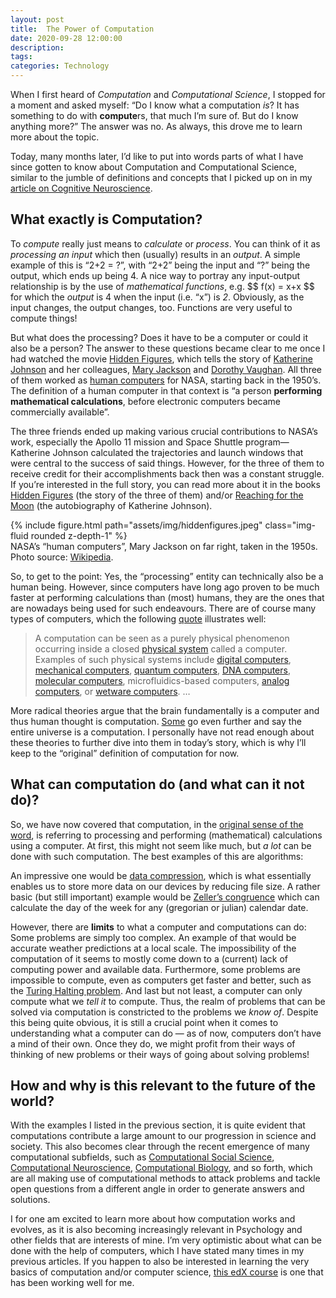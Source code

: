 ```yaml
---
layout: post
title:  The Power of Computation
date: 2020-09-28 12:00:00
description: 
tags: 
categories: Technology
---
```

When I first heard of <em>Computation</em> and <em>Computational Science</em>, I stopped for a moment and asked myself: “Do I know what a computation <em>is</em>? It has something to do with <b>compute</b>rs, that much I’m sure of. But do I know anything more?” The answer was no. As always, this drove me to learn more about the topic.

Today, many months later, I’d like to put into words parts of what I have since gotten to know about Computation and Computational Science, similar to the jumble of definitions and concepts that I picked up on in my <a href="https://medium.com/@adaniabutto/what-is-cognitive-neuroscience-and-what-does-its-research-look-like-450012335d0e" target="_blank">article on Cognitive Neuroscience</a>.

<h2>What exactly is Computation?</h2>
To <em>compute</em> really just means to <em>calculate</em> or <em>process</em>. You can think of it as <em>processing an input</em> which then (usually) results in an <em>output</em>. A simple example of this is “2+2 = ?”, with “2+2” being the input and “?” being the output, which ends up being 4. A nice way to portray any input-output relationship is by the use of <em>mathematical functions</em>, e.g.
$$ f(x) = x+x $$ for which the <em>output</em> is 4 when the input (i.e. “x”) is <em>2</em>. Obviously, as the input changes, the output changes, too. Functions are very useful to compute things!

But what does the processing? Does it have to be a computer or could it also be a person? The answer to these questions became clear to me once I had watched the movie <a href="https://www.imdb.com/title/tt4846340/" target="_blank">Hidden Figures</a>, which tells the story of <a href="https://en.wikipedia.org/wiki/Katherine_Johnson" target="_blank">Katherine Johnson</a> and her colleagues, <a href="https://en.wikipedia.org/wiki/Mary_Jackson_(engineer)" target="_blank">Mary Jackson</a> and <a href="https://en.wikipedia.org/wiki/Dorothy_Vaughan" target="_blank">Dorothy Vaughan</a>. All three of them worked as <a href="https://en.wikipedia.org/wiki/Computer_(job_description)" target="_blank">human computers</a> for NASA, starting back in the 1950’s. The definition of a human computer in that context is “a person <b>performing mathematical calculations</b>, before electronic computers became commercially available”.

The three friends ended up making various crucial contributions to NASA’s work, especially the Apollo 11 mission and Space Shuttle program— Katherine Johnson calculated the trajectories and launch windows that were central to the success of said things. However, for the three of them to receive credit for their accomplishments back then was a constant struggle. If you’re interested in the full story, you can read more about it in the books <a href="https://en.wikipedia.org/wiki/Hidden_Figures_(book)" target="_blank">Hidden Figures</a> (the story of the three of them) and/or <a href="https://www.goodreads.com/book/show/43309900-reaching-for-the-moon" target="_blank">Reaching for the Moon</a> (the autobiography of Katherine Johnson).

<div class="row mt-3">
    <div class="col-sm mt-3 mt-md-0">
        {% include figure.html path="assets/img/hiddenfigures.jpeg" class="img-fluid rounded z-depth-1" %}
    </div>
</div>
<div class="caption">
NASA’s “human computers”, Mary Jackson on far right, taken in the 1950s. Photo source: <a href="https://en.wikipedia.org/wiki/File:NASA_human_computers_-_Mary_Jackson_on_far_right_-_Pressure_Tunnel_staff_taken_in_1950s.jpg" target="_blank">Wikipedia</a>.
</div>

So, to get to the point: Yes, the “processing” entity can technically also be a human being. However, since computers have long ago proven to be much faster at performing calculations than (most) humans, they are the ones that are nowadays being used for such endeavours. There are of course many types of computers, which the following <a href="https://en.wikipedia.org/wiki/Computation#Physical_phenomenon" target="_blank">quote</a> illustrates well:

<blockquote>
A computation can be seen as a purely physical phenomenon occurring inside a closed <a href="https://en.wikipedia.org/wiki/Physical_system" target="_blank">physical system</a> called a computer. Examples of such physical systems include <a href="https://en.wikipedia.org/wiki/Digital_computer" target="_blank">digital computers</a>, <a href="https://en.wikipedia.org/wiki/Mechanical_computer" target="_blank">mechanical computers</a>, <a href="https://en.wikipedia.org/wiki/Quantum_computer" target="_blank">quantum computers</a>, <a href="https://en.wikipedia.org/wiki/DNA_computer" target="_blank">DNA computers</a>, <a href="https://en.wikipedia.org/wiki/Molecular_computer" target="_blank">molecular computers</a>, microfluidics-based computers, <a href="https://en.wikipedia.org/wiki/Analog_computer" target="_blank">analog computers</a>, or <a href="https://en.wikipedia.org/wiki/Wetware_computer" target="_blank">wetware computers</a>. …
</blockquote>

More radical theories argue that the brain fundamentally is a computer and thus human thought is computation. <a href="https://en.wikipedia.org/wiki/Digital_physics#Pancomputationalism" target="_blank">Some</a> go even further and say the entire universe is a computation. I personally have not read enough about these theories to further dive into them in today’s story, which is why I’ll keep to the “original” definition of computation for now.

<h2>What can computation do (and what can it not do)?</h2>
So, we have now covered that computation, in the <a href="https://www.merriam-webster.com/dictionary/computing" target="_blank">original sense of the word</a>, is referring to processing and performing (mathematical) calculations using a computer. At first, this might not seem like much, but <em>a lot</em> can be done with such computation. The best examples of this are algorithms:

An impressive one would be <a href="https://en.wikipedia.org/wiki/Data_compression" target="_blank">data compression</a>, which is what essentially enables us to store more data on our devices by reducing file size. A rather basic (but still important) example would be <a href="https://en.wikipedia.org/wiki/Zeller%27s_congruence" target="_blank">Zeller’s congruence</a> which can calculate the day of the week for any (gregorian or julian) calendar date.

However, there are <b>limits</b> to what a computer and computations can do: Some problems are simply too complex. An example of that would be accurate weather predictions at a local scale. The impossibility of the computation of it seems to mostly come down to a (current) lack of computing power and available data. Furthermore, some problems are impossible to compute, even as computers get faster and better, such as the <a href="https://en.wikipedia.org/wiki/Halting_problem" target="_blank">Turing Halting problem</a>. And last but not least, a computer can only compute what we <em>tell it</em> to compute. Thus, the realm of problems that can be solved via computation is constricted to the problems we <em>know of</em>. Despite this being quite obvious, it is still a crucial point when it comes to understanding what a computer can do — as of now, computers don’t have a mind of their own. Once they do, we might profit from their ways of thinking of new problems or their ways of going about solving problems!

<h2>How and why is this relevant to the future of the world?</h2>
With the examples I listed in the previous section, it is quite evident that computations contribute a large amount to our progression in science and society. This also becomes clear through the recent emergence of many computational subfields, such as <a href="https://en.wikipedia.org/wiki/Computational_social_science" target="_blank">Computational Social Science</a>, <a href="https://en.wikipedia.org/wiki/Computational_neuroscience" target="_blank">Computational Neuroscience</a>, <a href="https://en.wikipedia.org/wiki/Computational_biology" target="_blank">Computational Biology</a>, and so forth, which are all making use of computational methods to attack problems and tackle open questions from a different angle in order to generate answers and solutions.

I for one am excited to learn more about how computation works and evolves, as it is also becoming increasingly relevant in Psychology and other fields that are interests of mine. I’m very optimistic about what can be done with the help of computers, which I have stated many times in my previous articles. If you happen to also be interested in learning the very basics of computation and/or computer science, <a href="https://www.edx.org/course/introduction-to-computer-science-and-programming-7" target="_blank">this edX course</a> is one that has been working well for me.